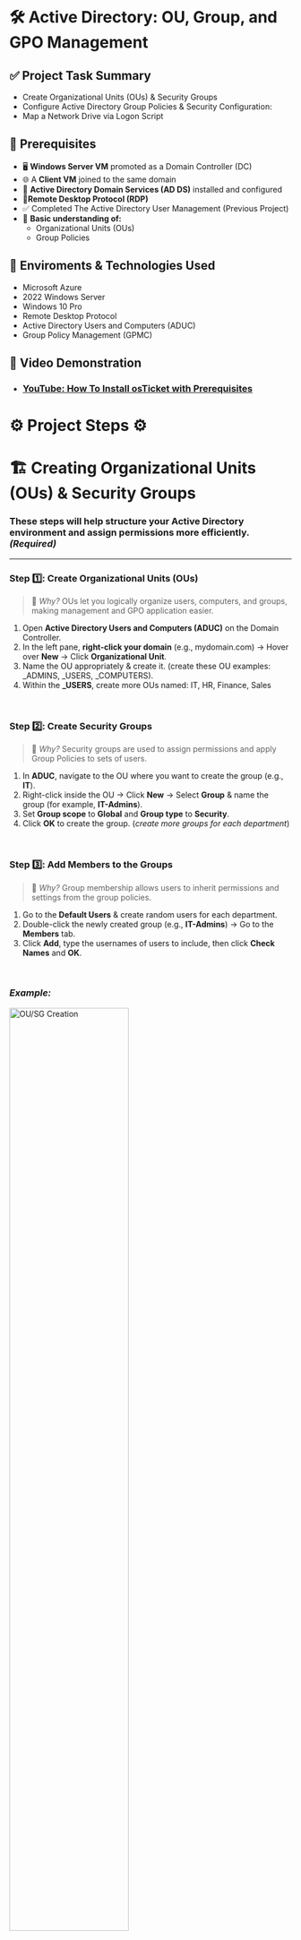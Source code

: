 <h1>  🛠️ Active Directory: OU, Group, and GPO Management </h1>

## ✅ Project Task Summary

- Create Organizational Units (OUs) & Security Groups
- Configure Active Directory Group Policies & Security Configuration:
- Map a Network Drive via Logon Script

## 📌 Prerequisites
- 🖥️ **Windows Server VM** promoted as a Domain Controller (DC)
- 🌐 A **Client VM** joined to the same domain
- 💼 **Active Directory Domain Services (AD DS)** installed and configured
- 📡**Remote Desktop Protocol (RDP)**
- ✅ Completed The Active Directory User Management (Previous Project)
- 🧠 **Basic understanding of:**
  - Organizational Units (OUs)
  - Group Policies
    
## 🔗 Enviroments & Technologies Used 
-  Microsoft Azure
-  2022 Windows Server
-  Windows 10 Pro
-  Remote Desktop Protocol
-  Active Directory Users and Computers (ADUC)
-  Group Policy Management (GPMC)

  ## 🎥 Video Demonstration

- ### [YouTube: How To Install osTicket with Prerequisites](https://www.youtube.com)

<h1> ⚙️ Project Steps ⚙️ </h1>

# 🏗️ Creating Organizational Units (OUs) & Security Groups

 ### These steps will help structure your Active Directory environment and assign permissions more efficiently. *(Required)*

---

### Step 1️⃣: Create Organizational Units (OUs)

> 📌 *Why?* OUs let you logically organize users, computers, and groups, making management and GPO application easier.

1. Open **Active Directory Users and Computers (ADUC)** on the Domain Controller.
2. In the left pane, **right-click your domain** (e.g., mydomain.com) → Hover over **New** → Click **Organizational Unit**.
3. Name the OU appropriately & create it. (create these OU examples: _ADMINS, _USERS, _COMPUTERS).
4. Within the **_USERS**, create more OUs named: IT, HR, Finance, Sales 


<br>

### Step 2️⃣: Create Security Groups

> 📌 *Why?* Security groups are used to assign permissions and apply Group Policies to sets of users.

1. In **ADUC**, navigate to the OU where you want to create the group (e.g., **IT**).
2. Right-click inside the OU → Click **New** → Select **Group** & name the group (for example, **IT-Admins**).
3. Set **Group scope** to **Global** and **Group type** to **Security**.
4. Click **OK** to create the group.
   (*create more groups for each department*)


<br>

### Step 3️⃣: Add Members to the Groups

> 📌 *Why?* Group membership allows users to inherit permissions and settings from the group policies.

1. Go to the **Default Users** & create random users for each department.
2. Double-click the newly created group (e.g., **IT-Admins**) → Go to the **Members** tab.
3. Click **Add**, type the usernames of users to include, then click **Check Names** and **OK**.


<br>

### *Example:*

<p>
<img src="https://imgur.com/qxMVqs3.png" height="65%" width="65%" alt="OU/SG Creation">
</p>


<br>
<br>
<br>

# 🛡️ Active Directory Group Policy & Security Configuration

> 📌 *Why?* Helps prevent unauthorized access by enforcing strong password practices for anyone under the domain.

## Step 1️⃣: Editing the Default Domain Policy & Enforcing Strong Password Policies

Open **Group Policy Management** on the Domain Controller.
1. Expand your domain in GPMC, Locate **Default Domain Policy** → Right-click → **Edit**.
2. Navigate to:
  Computer Configuration → Policies → Windows Settings → Security Settings → Account Policies → Password Policy
3. Configure the following under Password Policy:
  - **Enforce password history**: 24 passwords remembered
  - **Maximum password age**: 90 days
  - **Minimum password length**: 12 characters
  - **Password must meet complexity requirements**: Enabled
   

<p>
<img src="https://imgur.com/wdK5Qko.png" height="85%" width="90%" alt="Password GP">
</p>

<br>

## Step 2️⃣: Enforcing Group Policy Settings for Specific Departments

>📌 *Why?* Secures administrative tasks by assigning them only to approved users.

1. In GPMC, go to the **IT-Admins** group, Right-click → **Create a GPO in this domain, and link it here** → Name: IT-Admin Policies.
2. Right-click → Edit GPO:
  - Computer Configuration → Policies → Windows Settings → Security Settings → Local Policies → User Rights Assignment
3. Grant these permissions to **IT-Admins, Administrators** group:
  - Allow Log on locally
  - Allow log on through Remote Desktop Services


<p>
<img src="https://imgur.com/xHl7F4A.png" height="85%" width="90%" alt="IT-ADMIN GP">
</p>


<br>

## Step 2️⃣.1️⃣: Restrict Access for Finance group:

> 📌 *Why?* Maintains security and compliance for sensitive departments.

1. Link a new GPO to the **Finance** OU. Name it **Finance-Restricted Policy**.
2. Right-click → Edit GPO
3. Prevent CMD access:
    User Configuration → Policies → Administrative Templates → System → Prevent access to the command prompt → Enabled
        ✅ Apply the Policy 

4. Restrict access to the C: drive:
    User Configuration → Administrative Templates → Windows Components → File Explorer → Hide specified drives in My Computer → Restrict C:
        ✅ Apply the Policy



<br>
     
<p>
<img src="https://imgur.com/s0QhENY.png" height="85%" width="90%" alt="IT-ADMIN GP">
</p>

<p>
<img src="https://imgur.com/7wRJ9c6.png" height="85%" width="90%" alt="IT-ADMIN GP">
</p>

<br>

# 🚀 Network Drive Mapping via Logon Script
>📌 *Why?* Automatically maps shared drives for users at login, ensuring consistent and easy access to network resources.

### Step 1️⃣: Create Shared Network Folder
1. On Domain Controller go to **C:** on File Explorer → Create new folder & rename.
2. Right-click folder → **Properties** → **Sharing** tab → **Advanced Sharing...**.
3. Check ✅ **"Share this folder"**.
4. **Permissions**:
  - **Authenticated Users**: Full Control (if needed)
  - **Administrators**: Full Control
 The folder can now be accessed this way: (\\DOMAIN HERE\FOLDER NAME HERE)

<br>

### Step 2️⃣: Create Logon Script
1. Open **Notepad**, paste:
  net use G: \\DOMAIN HERE\FOLDER NAME HERE /persistent:yes
2. Save this as map-drive.bat & save it in this path: (\\DOMAIN HERE\NETLOGON)

<br>

### Step 3️⃣: Assign Script via Group Policy
1. Open GPMC → Expand domain → Right-click an OU (has a group and user assigned to it) → Edit.
2. Navigate to:
  User Configuration → Policies → Windows Settings → Scripts (Logon/Logoff) → Logon
3. Double-click **Logon** → Click **Add** → Browse and type in the **NETLOGON** path from earlier.
4. Select map-drive.bat & apply 

<br>

### Step 4️⃣: Apply and Test
1. On a domain-joined PC, open cmd and type:
   gpupdate /force
2. Log out/in as a domain user.
3. Open **File Explorer** → G: drive should appear.

